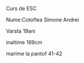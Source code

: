 <h>Curs de ESC</h>
<p>Nume:Cotoflea Simone Andrei</p>
<p>Varsta 19ani</p>
<p>inaltime 169cm</p>
<p>marime la pantof 41-42</p>




